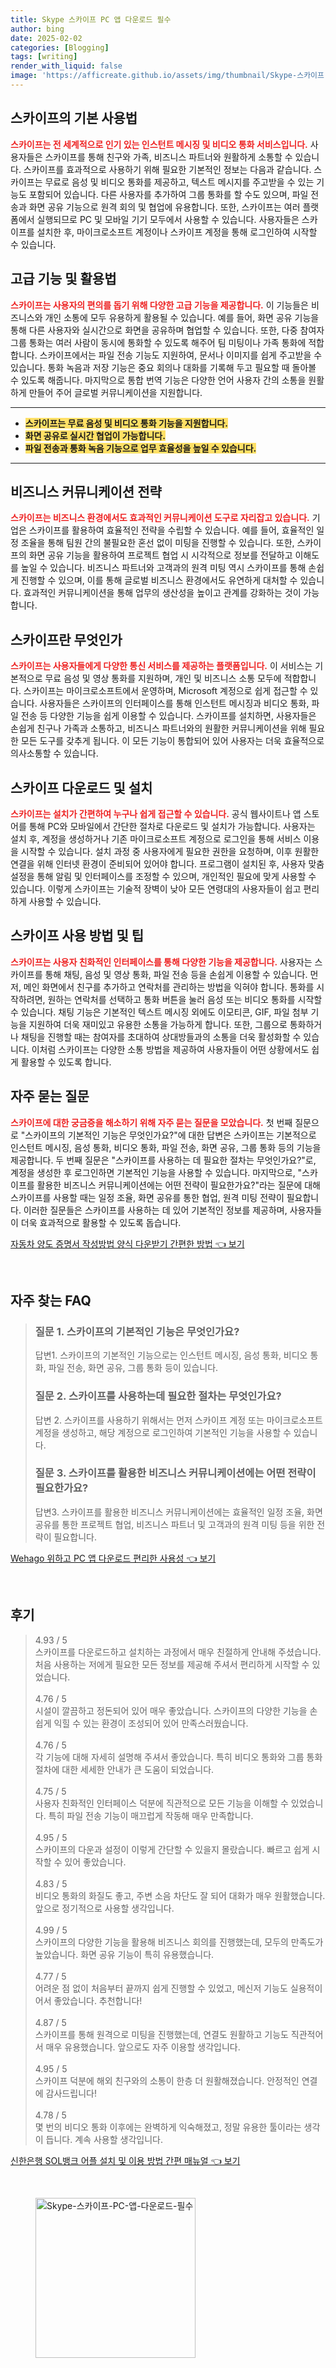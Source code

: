 ```yaml
---
title: Skype 스카이프 PC 앱 다운로드 필수
author: bing
date: 2025-02-02
categories: [Blogging]
tags: [writing]
render_with_liquid: false
image: 'https://afficreate.github.io/assets/img/thumbnail/Skype-스카이프-PC-앱-다운로드-필수.webp'
---
```



<h2 id='스카이프의_기본_사용법'>스카이프의 기본 사용법</h2>

<p><b><span style="color: #ee2323;">스카이프는 전 세계적으로 인기 있는 인스턴트 메시징 및 비디오 통화 서비스입니다.</span></b> 사용자들은 스카이프를 통해 친구와 가족, 비즈니스 파트너와 원활하게 소통할 수 있습니다. 스카이프를 효과적으로 사용하기 위해 필요한 기본적인 정보는 다음과 같습니다. 스카이프는 무료로 음성 및 비디오 통화를 제공하고, 텍스트 메시지를 주고받을 수 있는 기능도 포함되어 있습니다. 다른 사용자를 추가하여 그룹 통화를 할 수도 있으며, 파일 전송과 화면 공유 기능으로 원격 회의 및 협업에 유용합니다. 또한, 스카이프는 여러 플랫폼에서 실행되므로 PC 및 모바일 기기 모두에서 사용할 수 있습니다. 사용자들은 스카이프를 설치한 후, 마이크로소프트 계정이나 스카이프 계정을 통해 로그인하여 시작할 수 있습니다.</p>

<h2 id='고급_기능_및_활용법'>고급 기능 및 활용법</h2>

<p><b><span style="color: #ee2323;">스카이프는 사용자의 편의를 돕기 위해 다양한 고급 기능을 제공합니다.</span></b> 이 기능들은 비즈니스와 개인 소통에 모두 유용하게 활용될 수 있습니다. 예를 들어, 화면 공유 기능을 통해 다른 사용자와 실시간으로 화면을 공유하며 협업할 수 있습니다. 또한, 다중 참여자 그룹 통화는 여러 사람이 동시에 통화할 수 있도록 해주어 팀 미팅이나 가족 통화에 적합합니다. 스카이프에서는 파일 전송 기능도 지원하여, 문서나 이미지를 쉽게 주고받을 수 있습니다. 통화 녹음과 저장 기능은 중요 회의나 대화를 기록해 두고 필요할 때 돌아볼 수 있도록 해줍니다. 마지막으로 통합 번역 기능은 다양한 언어 사용자 간의 소통을 원활하게 만들어 주어 글로벌 커뮤니케이션을 지원합니다.</p>

<hr />

<ul>
    <li><b><span style="background-color: #ffe066;">스카이프는 무료 음성 및 비디오 통화 기능을 지원합니다.</span></b></li>
    <li><b><span style="background-color: #ffe066;">화면 공유로 실시간 협업이 가능합니다.</span></b></li>
    <li><b><span style="background-color: #ffe066;">파일 전송과 통화 녹음 기능으로 업무 효율성을 높일 수 있습니다.</span></b></li>
</ul>

<hr />

<h2 id='비즈니스_커뮤니케이션_전략'>비즈니스 커뮤니케이션 전략</h2>

<p><b><span style="color: #ee2323;">스카이프는 비즈니스 환경에서도 효과적인 커뮤니케이션 도구로 자리잡고 있습니다.</span></b> 기업은 스카이프를 활용하여 효율적인 전략을 수립할 수 있습니다. 예를 들어, 효율적인 일정 조율을 통해 팀원 간의 불필요한 혼선 없이 미팅을 진행할 수 있습니다. 또한, 스카이프의 화면 공유 기능을 활용하여 프로젝트 협업 시 시각적으로 정보를 전달하고 이해도를 높일 수 있습니다. 비즈니스 파트너와 고객과의 원격 미팅 역시 스카이프를 통해 손쉽게 진행할 수 있으며, 이를 통해 글로벌 비즈니스 환경에서도 유연하게 대처할 수 있습니다. 효과적인 커뮤니케이션을 통해 업무의 생산성을 높이고 관계를 강화하는 것이 가능합니다.</p>

<h2 id='스카이프란_무엇인가'>스카이프란 무엇인가</h2>

<p><b><span style="color: #ee2323;">스카이프는 사용자들에게 다양한 통신 서비스를 제공하는 플랫폼입니다.</span></b> 이 서비스는 기본적으로 무료 음성 및 영상 통화를 지원하며, 개인 및 비즈니스 소통 모두에 적합합니다. 스카이프는 마이크로소프트에서 운영하며, Microsoft 계정으로 쉽게 접근할 수 있습니다. 사용자들은 스카이프의 인터페이스를 통해 인스턴트 메시징과 비디오 통화, 파일 전송 등 다양한 기능을 쉽게 이용할 수 있습니다. 스카이프를 설치하면, 사용자들은 손쉽게 친구나 가족과 소통하고, 비즈니스 파트너와의 원활한 커뮤니케이션을 위해 필요한 모든 도구를 갖추게 됩니다. 이 모든 기능이 통합되어 있어 사용자는 더욱 효율적으로 의사소통할 수 있습니다.</p>

<h2 id='스카이프_다운로드_및_설치'>스카이프 다운로드 및 설치</h2>

<p><b><span style="color: #ee2323;">스카이프는 설치가 간편하여 누구나 쉽게 접근할 수 있습니다.</span></b> 공식 웹사이트나 앱 스토어를 통해 PC와 모바일에서 간단한 절차로 다운로드 및 설치가 가능합니다. 사용자는 설치 후, 계정을 생성하거나 기존 마이크로소프트 계정으로 로그인을 통해 서비스 이용을 시작할 수 있습니다. 설치 과정 중 사용자에게 필요한 권한을 요청하며, 이후 원활한 연결을 위해 인터넷 환경이 준비되어 있어야 합니다. 프로그램이 설치된 후, 사용자 맞춤 설정을 통해 알림 및 인터페이스를 조정할 수 있으며, 개인적인 필요에 맞게 사용할 수 있습니다. 이렇게 스카이프는 기술적 장벽이 낮아 모든 연령대의 사용자들이 쉽고 편리하게 사용할 수 있습니다.</p>

<h2 id='스카이프_사용_방법_및_팁'>스카이프 사용 방법 및 팁</h2>

<p><b><span style="color: #ee2323;">스카이프는 사용자 친화적인 인터페이스를 통해 다양한 기능을 제공합니다.</span></b> 사용자는 스카이프를 통해 채팅, 음성 및 영상 통화, 파일 전송 등을 손쉽게 이용할 수 있습니다. 먼저, 메인 화면에서 친구를 추가하고 연락처를 관리하는 방법을 익혀야 합니다. 통화를 시작하려면, 원하는 연락처를 선택하고 통화 버튼을 눌러 음성 또는 비디오 통화를 시작할 수 있습니다. 채팅 기능은 기본적인 텍스트 메시징 외에도 이모티콘, GIF, 파일 첨부 기능을 지원하여 더욱 재미있고 유용한 소통을 가능하게 합니다. 또한, 그룹으로 통화하거나 채팅을 진행할 때는 참여자를 초대하여 상대방들과의 소통을 더욱 활성화할 수 있습니다. 이처럼 스카이프는 다양한 소통 방법을 제공하여 사용자들이 어떤 상황에서도 쉽게 활용할 수 있도록 합니다.</p>

<h2 id='자주_묻는_질문'>자주 묻는 질문</h2>

<p><b><span style="color: #ee2323;">스카이프에 대한 궁금증을 해소하기 위해 자주 묻는 질문을 모았습니다.</span></b> 첫 번째 질문으로 "스카이프의 기본적인 기능은 무엇인가요?"에 대한 답변은 스카이프는 기본적으로 인스턴트 메시징, 음성 통화, 비디오 통화, 파일 전송, 화면 공유, 그룹 통화 등의 기능을 제공합니다. 두 번째 질문은 "스카이프를 사용하는 데 필요한 절차는 무엇인가요?"로, 계정을 생성한 후 로그인하면 기본적인 기능을 사용할 수 있습니다. 마지막으로, "스카이프를 활용한 비즈니스 커뮤니케이션에는 어떤 전략이 필요한가요?"라는 질문에 대해 스카이프를 사용할 때는 일정 조율, 화면 공유를 통한 협업, 원격 미팅 전략이 필요합니다. 이러한 질문들은 스카이프를 사용하는 데 있어 기본적인 정보를 제공하며, 사용자들이 더욱 효과적으로 활용할 수 있도록 돕습니다.</p>


<p><a class="click-button" title="자동차 양도 증명서 작성방법 양식 다운받기 간편한 방법" href="https://afficreate.github.io/posts/%EC%9E%90%EB%8F%99%EC%B0%A8-%EC%96%91%EB%8F%84-%EC%A6%9D%EB%AA%85%EC%84%9C-%EC%9E%91%EC%84%B1%EB%B0%A9%EB%B2%95-%EC%96%91%EC%8B%9D-%EB%8B%A4%EC%9A%B4%EB%B0%9B%EA%B8%B0-%EA%B0%84%ED%8E%B8%ED%95%9C-%EB%B0%A9%EB%B2%95/" rel="dofollow">자동차 양도 증명서 작성방법 양식 다운받기 간편한 방법 👈 보기</a></p><br>
<h2 id='자주_찾는_FAQ'>자주 찾는 FAQ</h2>
<div itemscope="" itemtype="https://schema.org/FAQPage"> 
<blockquote> 
<div itemscope="" itemprop="mainEntity" itemtype="https://schema.org/Question"> 
<h3 itemprop="name">질문 1. 스카이프의 기본적인 기능은 무엇인가요?</h3> 
<div itemscope="" itemprop="acceptedAnswer" itemtype="https://schema.org/Answer"> 
<span itemprop="text"> 
<p>답변1. 스카이프의 기본적인 기능으로는 인스턴트 메시징, 음성 통화, 비디오 통화, 파일 전송, 화면 공유, 그룹 통화 등이 있습니다.</p> 
</span> 
</div> 
</div> 

<div itemscope="" itemprop="mainEntity" itemtype="https://schema.org/Question"> 
<h3 itemprop="name">질문 2. 스카이프를 사용하는데 필요한 절차는 무엇인가요?</h3> 
<div itemscope="" itemprop="acceptedAnswer" itemtype="https://schema.org/Answer"> 
<span itemprop="text"> 
<p>답변 2. 스카이프를 사용하기 위해서는 먼저 스카이프 계정 또는 마이크로소프트 계정을 생성하고, 해당 계정으로 로그인하여 기본적인 기능을 사용할 수 있습니다.</p> 
</span> 
</div> 
</div> 

<div itemscope="" itemprop="mainEntity" itemtype="https://schema.org/Question"> 
<h3 itemprop="name">질문 3. 스카이프를 활용한 비즈니스 커뮤니케이션에는 어떤 전략이 필요한가요?</h3> 
<div itemscope="" itemprop="acceptedAnswer" itemtype="https://schema.org/Answer"> 
<span itemprop="text"> 
<p>답변3. 스카이프를 활용한 비즈니스 커뮤니케이션에는 효율적인 일정 조율, 화면 공유를 통한 프로젝트 협업, 비즈니스 파트너 및 고객과의 원격 미팅 등을 위한 전략이 필요합니다.</p> 
</span> 
</div> 
</div> 
</blockquote> 
</div>
<p><a class="click-button" title="Wehago 위하고 PC 앱 다운로드 편리한 사용성" href="https://afficreate.github.io/posts/Wehago-%EC%9C%84%ED%95%98%EA%B3%A0-PC-%EC%95%B1-%EB%8B%A4%EC%9A%B4%EB%A1%9C%EB%93%9C-%ED%8E%B8%EB%A6%AC%ED%95%9C-%EC%82%AC%EC%9A%A9%EC%84%B1/" rel="dofollow">Wehago 위하고 PC 앱 다운로드 편리한 사용성 👈 보기</a></p><br>
<h2 id='후기'>후기</h2>
<div itemscope itemtype="https://schema.org/Product">
  <blockquote>
  <div itemprop="review" itemscope itemtype="https://schema.org/Review">
      <div itemprop="reviewRating" itemscope itemtype="https://schema.org/Rating"> <span itemprop="ratingValue">4.93</span> / <span itemprop="bestRating">5</span> </div>
      <span itemprop="reviewBody">스카이프를 다운로드하고 설치하는 과정에서 매우 친절하게 안내해 주셨습니다. 처음 사용하는 저에게 필요한 모든 정보를 제공해 주셔서 편리하게 시작할 수 있었습니다.</span>
  </div>
  <br>
  <div itemprop="review" itemscope itemtype="https://schema.org/Review">
      <div itemprop="reviewRating" itemscope itemtype="https://schema.org/Rating"> <span itemprop="ratingValue">4.76</span> / <span itemprop="bestRating">5</span> </div>
      <span itemprop="reviewBody">시설이 깔끔하고 정돈되어 있어 매우 좋았습니다. 스카이프의 다양한 기능을 손쉽게 익힐 수 있는 환경이 조성되어 있어 만족스러웠습니다.</span>
  </div>
  <br>
  <div itemprop="review" itemscope itemtype="https://schema.org/Review">
      <div itemprop="reviewRating" itemscope itemtype="https://schema.org/Rating"> <span itemprop="ratingValue">4.76</span> / <span itemprop="bestRating">5</span> </div>
      <span itemprop="reviewBody">각 기능에 대해 자세히 설명해 주셔서 좋았습니다. 특히 비디오 통화와 그룹 통화 절차에 대한 세세한 안내가 큰 도움이 되었습니다.</span>
  </div>
  <br>
  <div itemprop="review" itemscope itemtype="https://schema.org/Review">
      <div itemprop="reviewRating" itemscope itemtype="https://schema.org/Rating"> <span itemprop="ratingValue">4.75</span> / <span itemprop="bestRating">5</span> </div>
      <span itemprop="reviewBody">사용자 친화적인 인터페이스 덕분에 직관적으로 모든 기능을 이해할 수 있었습니다. 특히 파일 전송 기능이 매끄럽게 작동해 매우 만족합니다.</span>
  </div>
  <br>
  <div itemprop="review" itemscope itemtype="https://schema.org/Review">
      <div itemprop="reviewRating" itemscope itemtype="https://schema.org/Rating"> <span itemprop="ratingValue">4.95</span> / <span itemprop="bestRating">5</span> </div>
      <span itemprop="reviewBody">스카이프의 다운과 설정이 이렇게 간단할 수 있을지 몰랐습니다. 빠르고 쉽게 시작할 수 있어 좋았습니다.</span>
  </div>
  <br>
  <div itemprop="review" itemscope itemtype="https://schema.org/Review">
      <div itemprop="reviewRating" itemscope itemtype="https://schema.org/Rating"> <span itemprop="ratingValue">4.83</span> / <span itemprop="bestRating">5</span> </div>
      <span itemprop="reviewBody">비디오 통화의 화질도 좋고, 주변 소음 차단도 잘 되어 대화가 매우 원활했습니다. 앞으로 정기적으로 사용할 생각입니다.</span>
  </div>
  <br>
  <div itemprop="review" itemscope itemtype="https://schema.org/Review">
      <div itemprop="reviewRating" itemscope itemtype="https://schema.org/Rating"> <span itemprop="ratingValue">4.99</span> / <span itemprop="bestRating">5</span> </div>
      <span itemprop="reviewBody">스카이프의 다양한 기능을 활용해 비즈니스 회의를 진행했는데, 모두의 만족도가 높았습니다. 화면 공유 기능이 특히 유용했습니다.</span>
  </div>
  <br>
  <div itemprop="review" itemscope itemtype="https://schema.org/Review">
      <div itemprop="reviewRating" itemscope itemtype="https://schema.org/Rating"> <span itemprop="ratingValue">4.77</span> / <span itemprop="bestRating">5</span> </div>
      <span itemprop="reviewBody">어려운 점 없이 처음부터 끝까지 쉽게 진행할 수 있었고, 메신저 기능도 실용적이어서 좋았습니다. 추천합니다!</span>
  </div>
  <br>
  <div itemprop="review" itemscope itemtype="https://schema.org/Review">
      <div itemprop="reviewRating" itemscope itemtype="https://schema.org/Rating"> <span itemprop="ratingValue">4.87</span> / <span itemprop="bestRating">5</span> </div>
      <span itemprop="reviewBody">스카이프를 통해 원격으로 미팅을 진행했는데, 연결도 원활하고 기능도 직관적어서 매우 유용했습니다. 앞으로도 자주 이용할 생각입니다.</span>
  </div>
  <br>
  <div itemprop="review" itemscope itemtype="https://schema.org/Review">
      <div itemprop="reviewRating" itemscope itemtype="https://schema.org/Rating"> <span itemprop="ratingValue">4.95</span> / <span itemprop="bestRating">5</span> </div>
      <span itemprop="reviewBody">스카이프 덕분에 해외 친구와의 소통이 한층 더 원활해졌습니다. 안정적인 연결에 감사드립니다!</span>
  </div>
  <br>
  <div itemprop="review" itemscope itemtype="https://schema.org/Review">
      <div itemprop="reviewRating" itemscope itemtype="https://schema.org/Rating"> <span itemprop="ratingValue">4.78</span> / <span itemprop="bestRating">5</span> </div>
      <span itemprop="reviewBody">몇 번의 비디오 통화 이후에는 완벽하게 익숙해졌고, 정말 유용한 툴이라는 생각이 듭니다. 계속 사용할 생각입니다.</span>
  </div>
  </blockquote>
</div>
<p><a class="click-button" title="신한은행 SOL뱅크 어플 설치 및 이용 방법 간편 매뉴얼" href="https://afficreate.github.io/posts/%EC%8B%A0%ED%95%9C%EC%9D%80%ED%96%89-SOL%EB%B1%85%ED%81%AC-%EC%96%B4%ED%94%8C-%EC%84%A4%EC%B9%98-%EB%B0%8F-%EC%9D%B4%EC%9A%A9-%EB%B0%A9%EB%B2%95-%EA%B0%84%ED%8E%B8-%EB%A7%A4%EB%89%B4%EC%96%BC/" rel="dofollow">신한은행 SOL뱅크 어플 설치 및 이용 방법 간편 매뉴얼 👈 보기</a></p><br>
<figure class="image"><img src="https://afficreate.github.io/assets/img/thumbnail/Skype-스카이프-PC-앱-다운로드-필수.webp" alt="Skype-스카이프-PC-앱-다운로드-필수" width="256" height="256"></figure>
